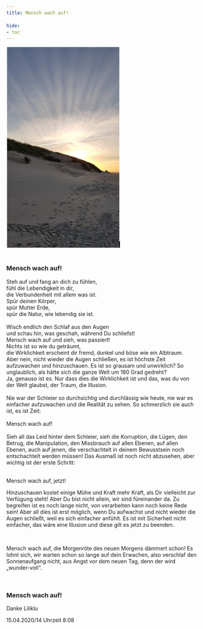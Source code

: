 ```yaml
---
title: Mensch wach auf!

hide:
- toc
---
```


<style>
img {
  width: 300px;
  max-width: 99%
}
</style>

![](../img/2022-03-24a.png)
<br><br>

### Mensch wach auf!  

Steh auf und fang an dich zu fühlen,  
fühl die Lebendigkeit in dir,  
die Verbundenheit mit allem was ist.  
Spür deinen Körper,  
spür Mutter Erde,  
spür die Natur, wie lebendig sie ist.  
<br>
Wisch endlich den Schlaf aus den Augen  
und schau hin, was geschah, während Du schliefst!  
Mensch wach auf und sieh, was passiert!  
Nichts ist so wie du geträumt,  
die Wirklichkeit erscheint dir fremd, dunkel und böse wie ein Albtraum.  
Aber nein, nicht wieder die Augen schließen, es ist höchste Zeit aufzuwachen und hinzuschauen. Es ist so grausam und unwirklich? So unglaublich, als hätte sich die ganze Welt um 180 Grad gedreht?  
Ja, genauso ist es. Nur dass dies die Wirklichkeit ist und das, was du von der Welt glaubst, der Traum, die Illusion.  
<br>
Nie war der Schleier so durchsichtig und durchlässig wie heute, nie war es einfacher aufzuwachen und die Realität zu sehen. So schmerzlich sie auch ist, es ist Zeit:  
<br>
Mensch wach auf!  
<br>
Sieh all das Leid hinter dem Schleier, sieh die Korruption, die Lügen, den Betrug, die Manipulation, den Missbrauch auf allen Ebenen, auf allen Ebenen, auch auf jenen, die verschachtelt in deinem Bewusstsein noch entschachtelt werden müssen! Das Ausmaß ist noch nicht abzusehen, aber wichtig ist der erste Schritt:

<br>
Mensch wach auf, jetzt!

<br>

Hinzuschauen kostet einige Mühe und Kraft mehr Kraft, als Dir vielleicht zur Verfügung steht! Aber Du bist nicht allein, wir sind füreinander da. Zu begreifen ist es noch lange nicht, von verarbeiten kann noch keine Rede sein!
Aber all dies ist erst möglich, wenn Du aufwachst und nicht wieder die Augen schließt, weil es sich einfacher anfühlt. Es ist mit Sicherheit nicht einfacher, das wäre eine Illusion und diese gilt es jetzt zu beenden.  

<br>

Mensch wach auf, die Morgenröte des neuen Morgens dämmert schon!
Es lohnt sich, wir warten schon so lange auf dein Erwachen, also verschlaf den Sonnenaufgang nicht, aus Angst vor dem neuen Tag, denn der wird „wunder-voll“.

<br>

### Mensch wach auf!

Danke
Liliklu

15.04.2020/14
Uhrzeit 8:08
